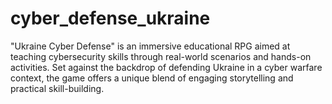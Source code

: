 # cyber_defense_ukraine
"Ukraine Cyber Defense" is an immersive educational RPG aimed at teaching cybersecurity skills through real-world scenarios and hands-on activities. Set against the backdrop of defending Ukraine in a cyber warfare context, the game offers a unique blend of engaging storytelling and practical skill-building.
